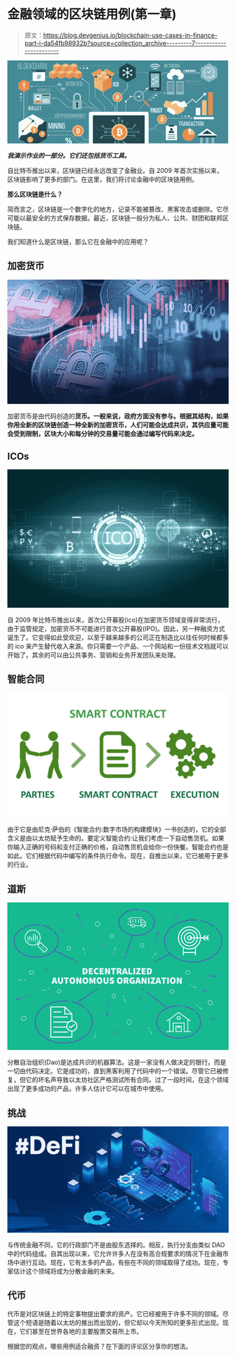 # 金融领域的区块链用例(第一章)

> 原文：<https://blog.devgenius.io/blockchain-use-cases-in-finance-part-i-da54fb98932b?source=collection_archive---------7----------------------->

![](img/f1cea93efadc95f59f3d0b5601552d53.png)

***我演示作业的一部分。它们还包括货币工具。***

自比特币推出以来，区块链已经永远改变了金融业。自 2009 年首次实施以来，区块链影响了更多的部门。在这里，我们将讨论金融中的区块链用例。

**那么区块链是什么？**

简而言之，区块链是一个数字化的地方，记录不能被篡改、黑客攻击或删除。它尽可能以最安全的方式保存数据。最近，区块链一般分为私人、公共、财团和联邦区块链。

我们知道什么是区块链，那么它在金融中的应用呢？

## 加密货币

![](img/fbfdb2fbf35e54a8e921e19d5d76e749.png)

加密货币是由代码创造的**货币。一般来说，政府方面没有参与。根据其结构，如果你用全新的区块链创造一种全新的加密货币，人们可能会达成共识，其供应量可能会受到限制，区块大小和每分钟的交易量可能会通过编写代码来决定。**

## ICOs

![](img/fa8f3a7d1db4a239a885b98551df2ca6.png)

自 2009 年比特币推出以来，首次公开募股(ico)在加密货币领域变得非常流行，由于监管规定，加密货币不可能进行首次公开募股(IPO)。因此，另一种融资方式诞生了。它变得如此受欢迎，以至于越来越多的公司正在制造比以往任何时候都多的 ico 来产生替代收入来源。你只需要一个产品、一个网站和一份技术文档就可以开始了。其余的可以由公共事务、营销和业务开发团队来处理。

## 智能合同

![](img/0d657a7f2202f78f9196bde03e62083f.png)

由于它是由尼克·萨伯的《智能合约:数字市场的构建模块》一书创造的，它的全部含义是由以太坊赋予生命的。要定义智能合约:让我们考虑一下自动售货机。如果你输入正确的号码和支付正确的价格，自动售货机会给你一份快餐。智能合约也是如此。它们根据代码中编写的条件执行命令。现在，自推出以来，它已被用于更多的行业。

## 道斯

![](img/ffcc6cb1c5c123aff21122639799295b.png)

分散自治组织(Dao)是达成共识的机器算法。这是一家没有人做决定的银行。而是一切由代码决定。它是成功的，直到黑客利用了代码中的一个错误。尽管它已被修复，但它的坏名声导致以太坊社区严格测试所有合同。过了一段时间，在这个领域出现了更多成功的产品，许多人估计它可以在城市中使用。

## 挑战

![](img/3fc6c1992ec8329f1d086e7bce1a3254.png)

与传统金融不同，它的行政部门不是由股东选择的。相反，执行分支由类似 DAO 中的代码组成。自其出现以来，它允许许多人在没有高合规要求的情况下在金融市场中进行互动。现在，它有太多的产品，有些在不同的领域取得了成功。现在，专家估计这个领域将成为分散金融的未来。

## 代币

代币是对区块链上的特定事物提出要求的资产。它已经被用于许多不同的领域。尽管这个短语是随着以太坊的推出而出现的，但它却以今天所知的更多形式出现。现在，它们甚至在世界各地的主要股票交易所上市。

根据您的观点，哪些用例适合融资？在下面的评论区分享你的想法。